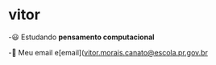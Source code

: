 # vitor
-:smiley: Estudando **pensamento computacional**

-:fries: Meu email e[email](vitor.morais.canato@escola.pr.gov.br
